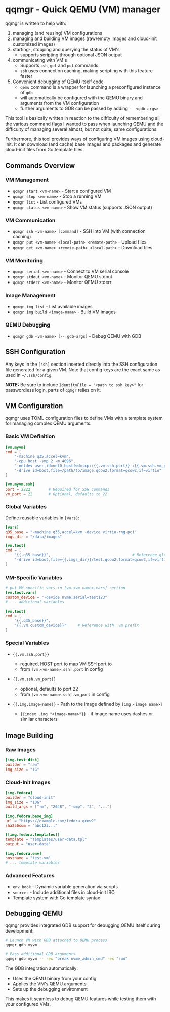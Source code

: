 # qqmgr - Quick QEMU (VM) manager

qqmgr is written to help with:

1. managing (and reusing) VM configurations
2. managing and building VM images (raw/empty images and cloud-init customized images)
3. starting-, stopping and querying the status of VM's
   * supports scripting through optional JSON output
4. communicating with VM's
   * Supports `ssh`, `get` and `put` commands
   * `ssh` uses connection caching, making scripting with this feature faster
5. Convenient debugging of QEMU itself code
   * `qemu` command is a wrapper for launching a preconfigured instance of `gdb`
   * will automatically be configured with the QEMU binary and arguments from the VM configuration
   * further arguments to GDB can be passed by adding `-- <gdb args>`

This tool is basically written in reaction to the difficulty of remembering all the various command flags I wanted to pass when launching QEMU
and the difficulty of managing several almost, but not quite, same configurations.

Furthermore, this tool provides ways of configuring VM images using cloud-init. It can download (and cache) base images and packages
and generate cloud-init files from Go template files.

## Commands Overview

### VM Management
- `qqmgr start <vm-name>` - Start a configured VM
- `qqmgr stop <vm-name>` - Stop a running VM  
- `qqmgr list` - List configured VMs
- `qqmgr status <vm-name>` - Show VM status (supports JSON output)

### VM Communication
- `qqmgr ssh <vm-name> [command]` - SSH into VM (with connection caching)
- `qqmgr put <vm-name> <local-path> <remote-path>` - Upload files
- `qqmgr get <vm-name> <remote-path> <local-path>` - Download files

### VM Monitoring
- `qqmgr serial <vm-name>` - Connect to VM serial console
- `qqmgr stdout <vm-name>` - Monitor QEMU stdout
- `qqmgr stderr <vm-name>` - Monitor QEMU stderr

### Image Management
- `qqmgr img list` - List available images
- `qqmgr img build <image-name>` - Build VM images

### QEMU Debugging
- `qqmgr gdb <vm-name> [-- gdb-args]` - Debug QEMU with GDB

## SSH Configuration
Any keys in the `[ssh]` section inserted directly into the SSH configuration file generated for a given VM.
Note that config keys are the exact same as used in `~/.ssh/config`.

**NOTE:** Be sure to include `IdentityFile = "<path to ssh key>"` for passwordless login,
parts of `qqmgr` relies on it.

## VM Configuration

qqmgr uses TOML configuration files to define VMs with a template system for managing complex QEMU arguments.

### Basic VM Definition

```toml
[vm.myvm]
cmd = [
    "-machine q35,accel=kvm",
    "-cpu host -smp 2 -m 4096",
    "-netdev user,id=net0,hostfwd=tcp::{{.vm.ssh.port}}-:{{.vm.ssh.vm_port}}",
    "-drive id=boot,file=/path/to/image.qcow2,format=qcow2,if=virtio"
]

[vm.myvm.ssh]
port = 2222        # Required for SSH commands
vm_port = 22       # Optional, defaults to 22
```

### Global Variables

Define reusable variables in `[vars]`:

```toml
[vars]
q35_base = "-machine q35,accel=kvm -device virtio-rng-pci"
imgs_dir = "/data/images"

[vm.test]
cmd = [
    "{{.q35_base}}",                                    # Reference global vars
    "-drive id=boot,file={{.imgs_dir}}/test.qcow2,format=qcow2,if=virtio"
]
```

### VM-Specific Variables

```toml
# put VM-specific vars in [vm.<vm name>.vars] section
[vm.test.vars]
custom_device = "-device nvme,serial=test123"
# ... additional variables

[vm.test]
cmd = [
    "{{.q35_base}}",
    "{{.vm.custom_device}}"     # Reference with .vm prefix
]
```

### Special Variables

- `{{.vm.ssh.port}}`
    - required, HOST port to map VM SSH port to
    - from `[vm.<vm-name>.ssh].port` in config
- `{{.vm.ssh.vm_port}}`
    - optional, defaults to port 22
    - from `[vm.<vm-name>.ssh].vm_port` in config

- `{{.img.image-name}}` - Path to the image defined by `[img.<image name>]`
    - `{{index .img "<image-name>"}}` - if image name uses dashes or similar characters

## Image Building

### Raw Images
```toml
[img.test-disk]
builder = "raw" 
img_size = "1G"
```

### Cloud-Init Images
```toml
[img.fedora]
builder = "cloud-init"
img_size = "10G"
build_args = ["-m", "2048", "-smp", "2", "..."]

[img.fedora.base_img]
url = "https://example.com/fedora.qcow2"
sha256sum = "abc123..."

[[img.fedora.templates]]
template = "templates/user-data.tpl"
output = "user-data"

[img.fedora.env]
hostname = "test-vm"
# ... template variables
```

### Advanced Features
- `env_hook` - Dynamic variable generation via scripts
- `sources` - Include additional files in cloud-init ISO
- Template system with Go template syntax

## Debugging QEMU

qqmgr provides integrated GDB support for debugging QEMU itself during development:

```bash
# Launch VM with GDB attached to QEMU process
qqmgr gdb myvm

# Pass additional GDB arguments
qqmgr gdb myvm -- -ex "break nvme_admin_cmd" -ex "run"
```

The GDB integration automatically:
- Uses the QEMU binary from your config
- Applies the VM's QEMU arguments  
- Sets up the debugging environment

This makes it seamless to debug QEMU features while testing them with your configured VMs.
